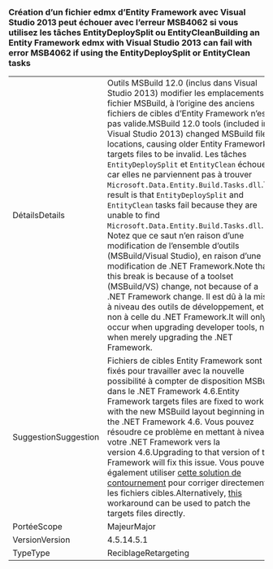 ### <a name="building-an-entity-framework-edmx-with-visual-studio-2013-can-fail-with-error-msb4062-if-using-the-entitydeploysplit-or-entityclean-tasks"></a><span data-ttu-id="cf581-101">Création d’un fichier edmx d’Entity Framework avec Visual Studio 2013 peut échouer avec l’erreur MSB4062 si vous utilisez les tâches EntityDeploySplit ou EntityClean</span><span class="sxs-lookup"><span data-stu-id="cf581-101">Building an Entity Framework edmx with Visual Studio 2013 can fail with error MSB4062 if using the EntityDeploySplit or EntityClean tasks</span></span>

|   |   |
|---|---|
|<span data-ttu-id="cf581-102">Détails</span><span class="sxs-lookup"><span data-stu-id="cf581-102">Details</span></span>|<span data-ttu-id="cf581-103">Outils MSBuild 12.0 (inclus dans Visual Studio 2013) modifier les emplacements de fichier MSBuild, à l’origine des anciens fichiers de cibles d’Entity Framework n’est pas valide.</span><span class="sxs-lookup"><span data-stu-id="cf581-103">MSBuild 12.0 tools (included in Visual Studio 2013) changed MSBuild file locations, causing older Entity Framework targets files to be invalid.</span></span> <span data-ttu-id="cf581-104">Les tâches <code>EntityDeploySplit</code> et <code>EntityClean</code> échouent, car elles ne parviennent pas à trouver <code>Microsoft.Data.Entity.Build.Tasks.dll</code>.</span><span class="sxs-lookup"><span data-stu-id="cf581-104">The result is that <code>EntityDeploySplit</code> and <code>EntityClean</code> tasks fail because they are unable to find <code>Microsoft.Data.Entity.Build.Tasks.dll</code>.</span></span> <span data-ttu-id="cf581-105">Notez que ce saut n’en raison d’une modification de l’ensemble d’outils (MSBuild/Visual Studio), en raison d’une modification de .NET Framework.</span><span class="sxs-lookup"><span data-stu-id="cf581-105">Note that this break is because of a toolset (MSBuild/VS) change, not because of a .NET Framework change.</span></span> <span data-ttu-id="cf581-106">Il est dû à la mise à niveau des outils de développement, et non à celle du .NET Framework.</span><span class="sxs-lookup"><span data-stu-id="cf581-106">It will only occur when upgrading developer tools, not when merely upgrading the .NET Framework.</span></span>|
|<span data-ttu-id="cf581-107">Suggestion</span><span class="sxs-lookup"><span data-stu-id="cf581-107">Suggestion</span></span>|<span data-ttu-id="cf581-108">Fichiers de cibles Entity Framework sont fixés pour travailler avec la nouvelle possibilité à compter de disposition MSBuild dans le .NET Framework 4.6.</span><span class="sxs-lookup"><span data-stu-id="cf581-108">Entity Framework targets files are fixed to work with the new MSBuild layout beginning in the .NET Framework 4.6.</span></span> <span data-ttu-id="cf581-109">Vous pouvez résoudre ce problème en mettant à niveau votre .NET Framework vers la version 4.6.</span><span class="sxs-lookup"><span data-stu-id="cf581-109">Upgrading to that version of the Framework will fix this issue.</span></span> <span data-ttu-id="cf581-110">Vous pouvez également utiliser [cette solution de contournement](http://stackoverflow.com/a/24249247/131944) pour corriger directement les fichiers cibles.</span><span class="sxs-lookup"><span data-stu-id="cf581-110">Alternatively, [this](http://stackoverflow.com/a/24249247/131944) workaround can be used to patch the targets files directly.</span></span>|
|<span data-ttu-id="cf581-111">Portée</span><span class="sxs-lookup"><span data-stu-id="cf581-111">Scope</span></span>|<span data-ttu-id="cf581-112">Majeur</span><span class="sxs-lookup"><span data-stu-id="cf581-112">Major</span></span>|
|<span data-ttu-id="cf581-113">Version</span><span class="sxs-lookup"><span data-stu-id="cf581-113">Version</span></span>|<span data-ttu-id="cf581-114">4.5.1</span><span class="sxs-lookup"><span data-stu-id="cf581-114">4.5.1</span></span>|
|<span data-ttu-id="cf581-115">Type</span><span class="sxs-lookup"><span data-stu-id="cf581-115">Type</span></span>|<span data-ttu-id="cf581-116">Reciblage</span><span class="sxs-lookup"><span data-stu-id="cf581-116">Retargeting</span></span>|


